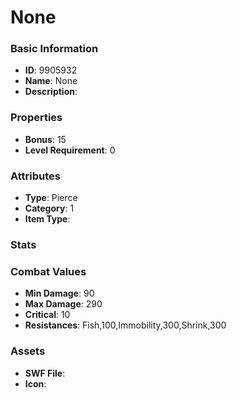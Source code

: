 # None



### Basic Information

- **ID**: 9905932
- **Name**: None
- **Description**: 

### Properties

- **Bonus**: 15
- **Level Requirement**: 0

### Attributes

- **Type**: Pierce
- **Category**: 1
- **Item Type**: 

### Stats


### Combat Values

- **Min Damage**: 90
- **Max Damage**: 290
- **Critical**: 10
- **Resistances**: Fish,100,Immobility,300,Shrink,300

### Assets

- **SWF File**: 
- **Icon**: 

